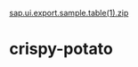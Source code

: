 [sap.ui.export.sample.table(1).zip](https://github.com/MajMohit/crispy-potato/files/8891707/sap.ui.export.sample.table.1.zip)
# crispy-potato
